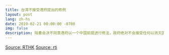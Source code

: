 ```yaml
---
title: 台湾不接受港府提出的修例
layout: post
lang: zh-hs
date: 2019-02-21 00:00:00 -0700
img: false
description: 陆委会决不同意港府以一个中国前提进行修法，政府绝对不会接受任何以消灭国家主权为目的的作为，所以希望港府还是以双方人民福祉为考量、妥善处理这个案子。
---
```


[Source: RTHK](https://hk.news.yahoo.com/%E9%99%B8%E5%A7%94%E6%9C%83%E4%B8%8D%E6%8E%A5%E5%8F%97%E4%BF%AE%E8%A8%82%E9%80%83%E7%8A%AF%E6%A2%9D%E4%BE%8B%E6%96%B9%E5%BC%8F-%E9%84%AD%E8%8B%A5%E9%A9%8A%E6%B2%92%E5%9B%9E%E6%87%89%E6%98%AF%E5%90%A6%E7%B9%BC%E7%BA%8C-033341442.html)
[Source: rti](https://www.rti.org.tw/news/view/id/2012103)